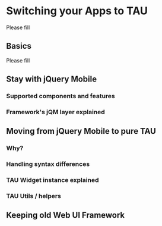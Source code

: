 # Switching your Apps to TAU

Please fill

## Basics

Please fill

## Stay with jQuery Mobile

### Supported components and features
### Framework's jQM layer explained

## Moving from jQuery Mobile to pure TAU

### Why?
### Handling syntax differences
### TAU Widget instance explained
### TAU Utils / helpers

## Keeping old Web UI Framework